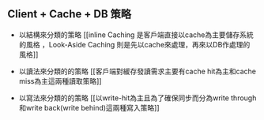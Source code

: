 

## Client + Cache + DB 策略
- 以結構來分類的策略
[[inline Caching 是客戶端直接以cache為主要儲存系統的風格 ，Look-Aside Caching 則是先以cache來處理，再來以DB作處理的風格]]

- 以讀法來分類的的策略
[[客戶端對緩存發讀需求主要有cache hit為主和cache miss為主這兩種讀取策略]]

 - 以寫法來分類的的策略
 [[以write-hit為主且為了確保同步而分為write through和write back(write behind)這兩種寫入策略]]